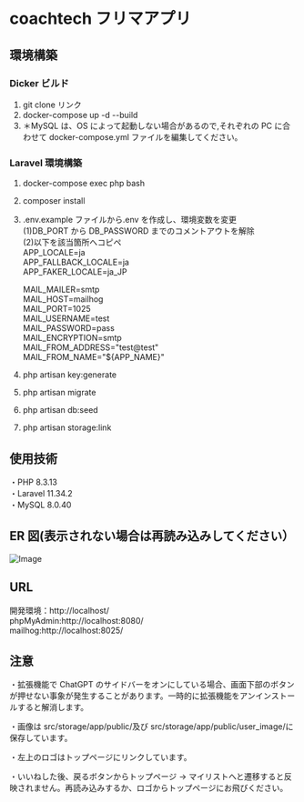 # coachtech フリマアプリ

## 環境構築

### Dicker ビルド

1. git clone リンク
2. docker-compose up -d --build
3. ＊MySQL は、OS によって起動しない場合があるので,それぞれの PC に合わせて docker-compose.yml ファイルを編集してください。

### Laravel 環境構築

1. docker-compose exec php bash
2. composer install
3. .env.example ファイルから.env を作成し、環境変数を変更  
   (1)DB_PORT から DB_PASSWORD までのコメントアウトを解除  
   (2)以下を該当箇所へコピペ  
   APP_LOCALE=ja  
   APP_FALLBACK_LOCALE=ja  
   APP_FAKER_LOCALE=ja_JP

   MAIL_MAILER=smtp  
   MAIL_HOST=mailhog  
   MAIL_PORT=1025  
   MAIL_USERNAME=test  
   MAIL_PASSWORD=pass  
   MAIL_ENCRYPTION=smtp  
   MAIL_FROM_ADDRESS="test@test"  
   MAIL_FROM_NAME="${APP_NAME}"

4. php artisan key:generate
5. php artisan migrate
6. php artisan db:seed
7. php artisan storage:link

## 使用技術

・PHP 8.3.13  
・Laravel 11.34.2  
・MySQL 8.0.40

## ER 図(表示されない場合は再読み込みしてください）

![Image](https://github.com/user-attachments/assets/834a0450-e336-483e-a78e-0e995a0ae82b)

## URL

開発環境：http://localhost/  
phpMyAdmin:http://localhost:8080/  
mailhog:http://localhost:8025/

## 注意

・拡張機能で ChatGPT のサイドバーをオンにしている場合、画面下部のボタンが押せない事象が発生することがあります。一時的に拡張機能をアンインストールすると解消します。

・画像は src/storage/app/public/及び src/storage/app/public/user_image/に保存しています。

・左上のロゴはトップページにリンクしています。

・いいねした後、戻るボタンからトップページ → マイリストへと遷移すると反映されません。再読み込みするか、ロゴからトップページにお飛びください。
